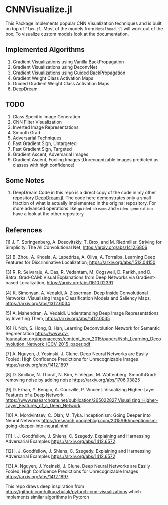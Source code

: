 # CNNVisualize.jl

This Package implements popular CNN Visualization techniques and is built on top of `Flux.jl`. Most of the models from `Metalhead.jl` will work out of the box. To visualize custom models look at the documentation.

## Implemented Algorithms

1. Gradient Visualizations using Vanilla BackPropagation
2. Gradient Visualizations using DeconvNet
3. Gradient Visualizations using Guided BackPropagation
4. Gradient Weight Class Activation Maps
5. Guided Gradient Weight Class Activation Maps
6. DeepDream

## TODO

1. Class Specific Image Generation
2. CNN Filter Visualization
3. Inverted Image Representations
4. Smooth Grad
5. Adversarial Techniques
  1. Fast Gradient Sign, Untargeted
  2. Fast Gradient Sign, Targeted
  3. Gradient Ascent, Adversarial Images
  4. Gradient Ascent, Fooling Images (Unrecognizable images predicted as classes with high confidence)

## Some Notes

1. DeepDream Code in this repo is a direct copy of the code in my other repository [DeepDream.jl](https://github.com/avik-pal/DeepDream.jl). The code here demonstrates only a small fraction of what is actually implemented in the original repository. For more advanced operations like `guided dreams` and `video generation` have a look at the other repository

## References

[1] J. T. Springenberg, A. Dosovitskiy, T. Brox, and M. Riedmiller. Striving for Simplicity: The All Convolutional Net, https://arxiv.org/abs/1412.6806

[2] B. Zhou, A. Khosla, A. Lapedriza, A. Oliva, A. Torralba. Learning Deep Features for Discriminative Localization, https://arxiv.org/abs/1512.04150

[3] R. R. Selvaraju, A. Das, R. Vedantam, M. Cogswell, D. Parikh, and D. Batra. Grad-CAM: Visual Explanations from Deep Networks via Gradient-based Localization, https://arxiv.org/abs/1610.02391

[4] K. Simonyan, A. Vedaldi, A. Zisserman. Deep Inside Convolutional Networks: Visualising Image Classification Models and Saliency Maps, https://arxiv.org/abs/1312.6034

[5] A. Mahendran, A. Vedaldi. Understanding Deep Image Representations by Inverting Them, https://arxiv.org/abs/1412.0035

[6] H. Noh, S. Hong, B. Han, Learning Deconvolution Network for Semantic Segmentation https://www.cv-foundation.org/openaccess/content_iccv_2015/papers/Noh_Learning_Deconvolution_Network_ICCV_2015_paper.pdf

[7] A. Nguyen, J. Yosinski, J. Clune. Deep Neural Networks are Easily Fooled: High Confidence Predictions for Unrecognizable Images https://arxiv.org/abs/1412.1897

[8] D. Smilkov, N. Thorat, N. Kim, F. Viégas, M. Wattenberg. SmoothGrad: removing noise by adding noise https://arxiv.org/abs/1706.03825

[9] D. Erhan, Y. Bengio, A. Courville, P. Vincent. Visualizing Higher-Layer Features of a Deep Network https://www.researchgate.net/publication/265022827_Visualizing_Higher-Layer_Features_of_a_Deep_Network

[10] A. Mordvintsev, C. Olah, M. Tyka. Inceptionism: Going Deeper into Neural Networks https://research.googleblog.com/2015/06/inceptionism-going-deeper-into-neural.html

[11] I. J. Goodfellow, J. Shlens, C. Szegedy. Explaining and Harnessing Adversarial Examples https://arxiv.org/abs/1412.6572

[12] I. J. Goodfellow, J. Shlens, C. Szegedy. Explaining and Harnessing Adversarial Examples https://arxiv.org/abs/1412.6572

[13] A. Nguyen, J. Yosinski, J. Clune. Deep Neural Networks are Easily Fooled: High Confidence Predictions for Unrecognizable Images https://arxiv.org/abs/1412.1897

This repo draws deep inspiration from https://github.com/utkuozbulak/pytorch-cnn-visualizations which implements similar algorithms in Pytorch 
